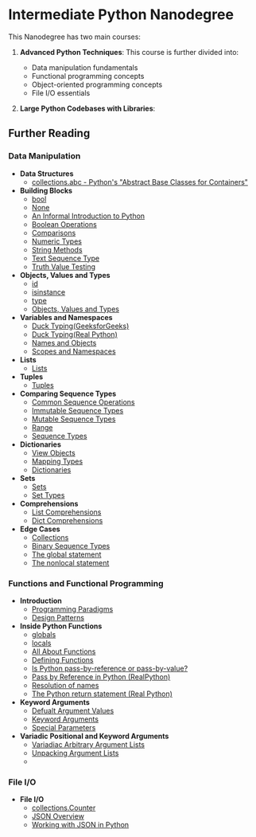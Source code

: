 # Intermediate Python Nanodegree

This Nanodegree has two main courses:

1. **Advanced Python Techniques**:
   This course is further divided into:
   - Data manipulation fundamentals
   - Functional programming concepts
   - Object-oriented programming concepts
   - File I/O essentials

2. **Large Python Codebases with Libraries**:

   
## Further Reading

### Data Manipulation
- **Data Structures**
  - [collections.abc - Python's "Abstract Base Classes for Containers"](https://docs.python.org/3/library/collections.abc.html)
- **Building Blocks**
  - [bool](https://docs.python.org/3/library/collections.abc.html)
  - [None](https://docs.python.org/3/library/constants.html#None)
  - [An Informal Introduction to Python](https://docs.python.org/3/tutorial/introduction.html)
  - [Boolean Operations](https://docs.python.org/3/library/stdtypes.html#boolean-operations-and-or-not)
  - [Comparisons](https://docs.python.org/3/library/stdtypes.html#comparisons)
  - [Numeric Types](https://docs.python.org/3/library/stdtypes.html#numeric-types-int-float-complex)
  - [String Methods](https://docs.python.org/3/library/stdtypes.html#string-methods)
  - [Text Sequence Type](https://docs.python.org/3/library/stdtypes.html#text-sequence-type-str)
  - [Truth Value Testing](https://docs.python.org/3/library/stdtypes.html#truth-value-testing)
- **Objects, Values and Types**
  - [id](https://docs.python.org/3/library/functions.html#id)
  - [isinstance](https://docs.python.org/3/library/functions.html#isinstance)
  - [type](https://docs.python.org/3/library/functions.html#type)
  - [Objects, Values and Types](https://docs.python.org/3/reference/datamodel.html#objects-values-and-types)
- **Variables and Namespaces**
  - [Duck Typing(GeeksforGeeks)](https://www.geeksforgeeks.org/duck-typing-in-python/)
  - [Duck Typing(Real Python)](https://realpython.com/lessons/duck-typing/)
  - [Names and Objects](https://docs.python.org/3/tutorial/classes.html#a-word-about-names-and-objects)
  - [Scopes and Namespaces](https://docs.python.org/3/tutorial/classes.html#python-scopes-and-namespaces)
- **Lists**
  - [Lists](https://docs.python.org/3/library/stdtypes.html#lists)
- **Tuples**
  - [Tuples](https://docs.python.org/3/library/stdtypes.html#tuples)
- **Comparing Sequence Types**
  - [Common Sequence Operations](https://docs.python.org/3/library/stdtypes.html#common-sequence-operations)
  - [Immutable Sequence Types](https://docs.python.org/3/library/stdtypes.html#immutable-sequence-types)
  - [Mutable Sequence Types](https://docs.python.org/3/library/stdtypes.html#mutable-sequence-types)
  - [Range](https://docs.python.org/3/library/stdtypes.html#ranges)
  - [Sequence Types](https://docs.python.org/3/library/stdtypes.html#sequence-types-list-tuple-range)
- **Dictionaries**
  - [View Objects](https://docs.python.org/3/library/stdtypes.html#dictionary-view-objects)
  - [Mapping Types](https://docs.python.org/3/library/stdtypes.html#mapping-types-dict)
  - [Dictionaries](https://docs.python.org/3/tutorial/datastructures.html#dictionaries)
- **Sets**
  - [Sets](https://docs.python.org/3/tutorial/datastructures.html#sets)
  - [Set Types](https://docs.python.org/3/library/stdtypes.html#set-types-set-frozenset)
- **Comprehensions**
  - [List Comprehensions](https://docs.python.org/3/tutorial/datastructures.html#list-comprehensions)
  - [Dict Comprehensions](https://peps.python.org/pep-0274/)
- **Edge Cases**
  - [Collections](https://docs.python.org/3/library/collections.html)
  - [Binary Sequence Types](https://docs.python.org/3/library/stdtypes.html#binary-sequence-types-bytes-bytearray-memoryview)
  - [The global statement](https://docs.python.org/3/reference/simple_stmts.html#global)
  - [The nonlocal statement](https://docs.python.org/3/reference/simple_stmts.html#nonlocal)

### Functions and Functional Programming
- **Introduction**
    - [Programming Paradigms](https://en.wikipedia.org/wiki/Programming_paradigm)
    - [Design Patterns](https://en.wikipedia.org/wiki/Design_Patterns)
- **Inside Python Functions**
    - [globals](https://docs.python.org/3/library/functions.html#globals)
    - [locals](https://docs.python.org/3/library/functions.html#locals)
    - [All About Functions](https://www.w3schools.com/python/python_functions.asp)
    - [Defining Functions](https://docs.python.org/3/tutorial/controlflow.html#defining-functions)
    - [Is Python pass-by-reference or pass-by-value?](https://robertheaton.com/2014/02/09/pythons-pass-by-object-reference-as-explained-by-philip-k-dick/)
    - [Pass by Reference in Python (RealPython)](https://realpython.com/python-pass-by-reference/)
    - [Resolution of names](https://docs.python.org/3/reference/executionmodel.html#resolution-of-names)
    - [The Python return statement (Real Python)](https://realpython.com/python-return-statement/)
- **Keyword Arguments**
    - [Defualt Argument Values](https://docs.python.org/3/tutorial/controlflow.html#default-argument-values)
    - [Keyword Arguments](https://docs.python.org/3/tutorial/controlflow.html#keyword-arguments)
    - [Special Parameters](https://docs.python.org/3/tutorial/controlflow.html#special-parameters)
- **Variadic Positional and Keyword Arguments**
    - [Variadiac Arbitrary Argument Lists](https://docs.python.org/3/tutorial/controlflow.html#arbitrary-argument-lists)
    - [Unpacking Argument Lists](https://docs.python.org/3/tutorial/controlflow.html#unpacking-argument-lists)
    -
     
### File I/O
- **File I/O**
   - [collections.Counter](https://docs.python.org/3/library/collections.html#collections.Counter)
   - [JSON Overview](https://www.json.org/json-en.html)
   - [Working with JSON in Python](https://realpython.com/python-json/)
